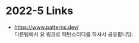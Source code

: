 <h1>2022-5 Links</h1><ul><li><a href="https://www.patterns.dev/">https://www.patterns.dev/</a><br>다른팀에서 요 링크로 패턴스터디를 하셔서 공유합니당.</li></ul>